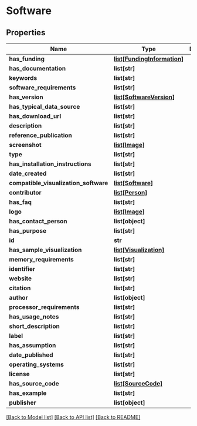 # Software

## Properties
Name | Type | Description | Notes
------------ | ------------- | ------------- | -------------
**has_funding** | [**list[FundingInformation]**](FundingInformation.md) |  | [optional] 
**has_documentation** | **list[str]** |  | [optional] 
**keywords** | **list[str]** |  | [optional] 
**software_requirements** | **list[str]** |  | [optional] 
**has_version** | [**list[SoftwareVersion]**](SoftwareVersion.md) |  | [optional] 
**has_typical_data_source** | **list[str]** |  | [optional] 
**has_download_url** | **list[str]** |  | [optional] 
**description** | **list[str]** |  | [optional] 
**reference_publication** | **list[str]** |  | [optional] 
**screenshot** | [**list[Image]**](Image.md) |  | [optional] 
**type** | **list[str]** |  | [optional] 
**has_installation_instructions** | **list[str]** |  | [optional] 
**date_created** | **list[str]** |  | [optional] 
**compatible_visualization_software** | [**list[Software]**](Software.md) |  | [optional] 
**contributor** | [**list[Person]**](Person.md) |  | [optional] 
**has_faq** | **list[str]** |  | [optional] 
**logo** | [**list[Image]**](Image.md) |  | [optional] 
**has_contact_person** | **list[object]** |  | [optional] 
**has_purpose** | **list[str]** |  | [optional] 
**id** | **str** |  | [optional] 
**has_sample_visualization** | [**list[Visualization]**](Visualization.md) |  | [optional] 
**memory_requirements** | **list[str]** |  | [optional] 
**identifier** | **list[str]** |  | [optional] 
**website** | **list[str]** |  | [optional] 
**citation** | **list[str]** |  | [optional] 
**author** | **list[object]** |  | [optional] 
**processor_requirements** | **list[str]** |  | [optional] 
**has_usage_notes** | **list[str]** |  | [optional] 
**short_description** | **list[str]** |  | [optional] 
**label** | **list[str]** |  | [optional] 
**has_assumption** | **list[str]** |  | [optional] 
**date_published** | **list[str]** |  | [optional] 
**operating_systems** | **list[str]** |  | [optional] 
**license** | **list[str]** |  | [optional] 
**has_source_code** | [**list[SourceCode]**](SourceCode.md) |  | [optional] 
**has_example** | **list[str]** |  | [optional] 
**publisher** | **list[object]** |  | [optional] 

[[Back to Model list]](../README.md#documentation-for-models) [[Back to API list]](../README.md#documentation-for-api-endpoints) [[Back to README]](../README.md)


